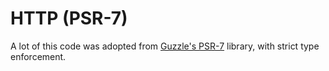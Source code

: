 # HTTP (PSR-7)

A lot of this code was adopted from [Guzzle's PSR-7](https://github.com/guzzle/psr7) library,
with strict type enforcement.
